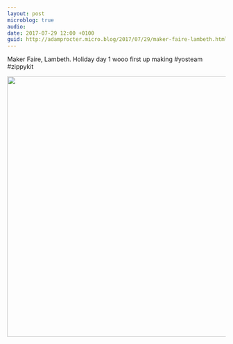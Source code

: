 ```yaml
---
layout: post
microblog: true
audio: 
date: 2017-07-29 12:00 +0100
guid: http://adamprocter.micro.blog/2017/07/29/maker-faire-lambeth.html
---
```

Maker Faire, Lambeth. Holiday day 1 wooo first up making #yosteam #zippykit

<img src="http://discursive.adamprocter.co.uk/uploads/2017/0dbc7b45bc.jpg" width="600" height="600" />
